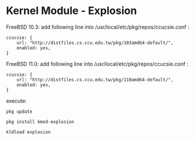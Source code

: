Kernel Module - Explosion
=========================
FreeBSD 10.3:
add following line into /usr/local/etc/pkg/repos/ccucsie.conf :
```
ccucsie: {
    url: "http://distfiles.cs.ccu.edu.tw/pkg/103amd64-default/",
    enabled: yes,
}
```

FreeBSD 11.0:
add following line into /usr/local/etc/pkg/repos/ccucsie.conf :
```
ccucsie: {
    url: "http://distfiles.cs.ccu.edu.tw/pkg/110amd64-default/",
    enabled: yes,
}
```

execute:
```
pkg update
```
```
pkg install kmod-explosion
```
```
kldload explosion
```
